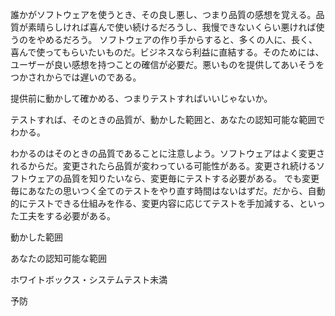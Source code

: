 誰かがソフトウェアを使うとき、その良し悪し、つまり品質の感想を覚える。品質が素晴らしければ喜んで使い続けるだろうし、我慢できないくらい悪ければ使うのをやめるだろう。
ソフトウェアの作り手からすると、多くの人に、長く、喜んで使ってもらいたいものだ。ビジネスなら利益に直結する。そのためには、ユーザーが良い感想を持つことの確信が必要だ。悪いものを提供してあいそうをつかされからでは遅いのである。

提供前に動かして確かめる、つまりテストすればいいじゃないか。

テストすれば、そのときの品質が、動かした範囲と、あなたの認知可能な範囲でわかる。

わかるのはそのときの品質であることに注意しよう。ソフトウェアはよく変更されるからだ。変更されたら品質が変わっている可能性がある。変更され続けるソフトウェアの品質を知りたいなら、変更毎にテストする必要がある。
でも変更毎にあなたの思いつく全てのテストをやり直す時間はないはずだ。だから、自動的にテストできる仕組みを作る、変更内容に応じてテストを手加減する、といった工夫をする必要がある。

動かした範囲

あなたの認知可能な範囲


ホワイトボックス・システムテスト未満

予防

